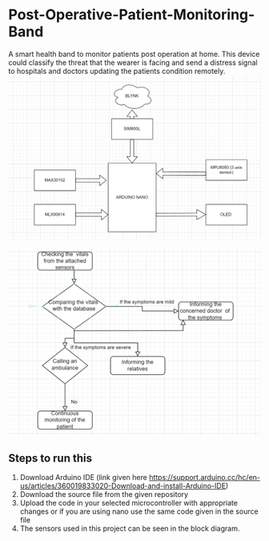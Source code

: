 # Post-Operative-Patient-Monitoring-Band
A smart health band to monitor patients post operation at home. This device could classify the threat that the wearer is facing and send  a distress signal to hospitals and doctors updating the patients condition remotely.
![Block Digram](https://github.com/ArkoKoner/Post-Operative-Patient-Monitoring-Band/blob/main/images/Smart_Health_Band.png?raw=true "Block Digram")

![Workflow](https://github.com/ArkoKoner/Post-Operative-Patient-Monitoring-Band/blob/main/images/Working_Flow_dgm.png?raw=true "Workflow")

## Steps to run this
1. Download Arduino IDE (link given here https://support.arduino.cc/hc/en-us/articles/360019833020-Download-and-install-Arduino-IDE)
2. Download the source file from the given repository
3. Upload the code in your selected microcontroller with appropriate changes or if you are using nano use the same code given in the source file
4. The sensors used in this project can be seen in the block diagram.
